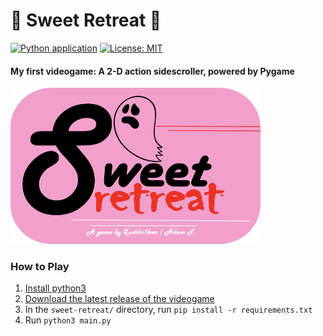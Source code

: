 # 👻 Sweet Retreat 🍪

[![Python application](https://github.com/Quikks1lver/sweet-retreat/actions/workflows/python-app.yml/badge.svg)](https://github.com/Quikks1lver/sweet-retreat/actions/workflows/python-app.yml)
[![License: MIT](https://img.shields.io/badge/License-MIT-yellow.svg)](https://opensource.org/licenses/MIT)

#### My first videogame: A 2-D action sidescroller, powered by Pygame

<img src="images/misc/readme_img.png" width="400" height="250">

### How to Play

1. [Install python3](https://www.python.org/downloads/)
2. [Download the latest release of the videogame](https://github.com/Quikks1lver/sweet-retreat/releases)
3. In the `sweet-retreat/` directory, run `pip install -r requirements.txt`
4. Run `python3 main.py`
